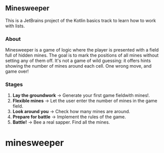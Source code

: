 ## Minesweeper

This is a JetBrains project of the Kotlin basics track to learn how to work with lists.

### About
Minesweeper is a game of logic where the player is presented with a field full of hidden mines. The goal is to mark the positions of all mines without setting any of them off. It's not a game of wild guessing: it offers hints showing the number of mines around each cell. One wrong move, and game over!

### Stages
1. **Lay the groundwork** -> Generate your first game fieldwith mines!.
2. **Flexible mines** -> Let the user enter the number of mines in the game field.
3. **Look around you** -> Check how many mines are around.
4. **Prepare for battle** -> Implement the rules of the game.
5. **Battle!** -> Bee a real sapper. Find all the mines.


# minesweeper
